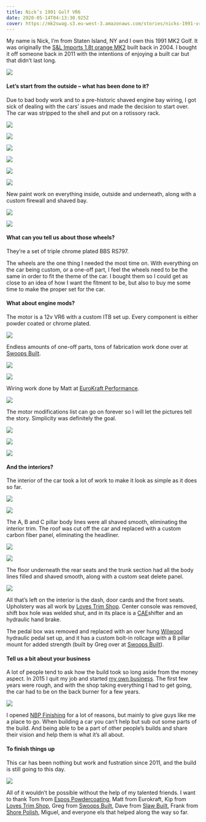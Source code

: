 ```yaml
---
title: Nick’s 1991 Golf VR6
date: 2020-05-14T04:13:30.925Z
cover: https://mk2swag.s3.eu-west-3.amazonaws.com/stories/nicks-1991-vr6-itb-golf-cover.jpg
---
```

My name is Nick, I’m from Staten Island, NY and I own this 1991 MK2 Golf. It was originally the [S&L Imports 1.8t orange MK2](https://forums.vwvortex.com/showthread.php?4775151-s-l-imports) built back in 2004. I bought it off someone back in 2011 with the intentions of enjoying a built car but that didn’t last long.

![](https://mk2swag.s3.eu-west-3.amazonaws.com/stories/nicks-1991-vr6-itb-golf-before.jpg)

#### Let’s start from the outside – what has been done to it?

Due to bad body work and to a pre-historic shaved engine bay wiring, I got sick of dealing with the cars’ issues and made the decision to start over. The car was stripped to the shell and put on a rotissory rack.

![](https://mk2swag.s3.eu-west-3.amazonaws.com/stories/nicks-1991-vr6-itb-golf-body-treatment-1.jpg)

![](https://mk2swag.s3.eu-west-3.amazonaws.com/stories/nicks-1991-vr6-itb-golf-body-treatment-2.jpg)

![](https://mk2swag.s3.eu-west-3.amazonaws.com/stories/nicks-1991-vr6-itb-golf-body-treatment-3.jpg)

![](https://mk2swag.s3.eu-west-3.amazonaws.com/stories/nicks-1991-vr6-itb-golf-body-treatment-4.jpg)

![](https://mk2swag.s3.eu-west-3.amazonaws.com/stories/nicks-1991-vr6-itb-golf-body-treatment-5.jpg)

![](https://mk2swag.s3.eu-west-3.amazonaws.com/stories/nicks-1991-vr6-itb-golf-body-treatment-6.jpg)

New paint work on everything inside, outside and underneath, along with a custom firewall and shaved bay.

![](https://mk2swag.s3.eu-west-3.amazonaws.com/stories/nicks-1991-vr6-itb-golf-exterior-1.jpg)

![](https://mk2swag.s3.eu-west-3.amazonaws.com/stories/nicks-1991-vr6-itb-golf-exterior-2.jpg)

#### What can you tell us about those wheels?

They’re a set of triple chrome plated BBS RS797.

The wheels are the one thing I needed the most time on. With everything on the car being custom, or a one-off part, I feel the wheels need to be the same in order to fit the theme of the car. I bought them so I could get as close to an idea of how I want the fitment to be, but also to buy me some time to make the proper set for the car.

#### What about engine mods?

The motor is a 12v VR6 with a custom ITB set up. Every component is either powder coated or chrome plated.

![](https://mk2swag.s3.eu-west-3.amazonaws.com/stories/nicks-1991-vr6-itb-golf-engine-view.jpg)

Endless amounts of one-off parts, tons of fabrication work done over at [Swoops Built](https://swoopsbuilt.com/).

![](https://mk2swag.s3.eu-west-3.amazonaws.com/stories/nicks-1991-vr6-itb-golf-engine-1.jpg)

![](https://mk2swag.s3.eu-west-3.amazonaws.com/stories/nicks-1991-vr6-itb-golf-engine-2.jpg)

Wiring work done by Matt at [EuroKraft Performance](https://www.facebook.com/eurokraftperformance/).

![](https://mk2swag.s3.eu-west-3.amazonaws.com/stories/nicks-1991-vr6-itb-golf-engine-wiring.jpg)

The motor modifications list can go on forever so I will let the pictures tell the story. Simplicity was definitely the goal.

![](https://mk2swag.s3.eu-west-3.amazonaws.com/stories/nicks-1991-vr6-itb-golf-engine-detail-1.jpg)

![](https://mk2swag.s3.eu-west-3.amazonaws.com/stories/nicks-1991-vr6-itb-golf-engine-detail-2.jpg)

![](https://mk2swag.s3.eu-west-3.amazonaws.com/stories/nicks-1991-vr6-itb-golf-engine-detail-3.jpg)

#### And the interiors?

The interior of the car took a lot of work to make it look as simple as it does so far.

![](https://mk2swag.s3.eu-west-3.amazonaws.com/stories/nicks-1991-vr6-itb-golf-interior-1.jpg)

![](https://mk2swag.s3.eu-west-3.amazonaws.com/stories/nicks-1991-vr6-itb-golf-interior-wheel.jpg)

The A, B and C pillar body lines were all shaved smooth, eliminating the interior trim. The roof was cut off the car and replaced with a custom carbon fiber panel, eliminating the headliner.

![](https://mk2swag.s3.eu-west-3.amazonaws.com/stories/nicks-1991-vr6-itb-golf-interior-2.jpg)

![](https://mk2swag.s3.eu-west-3.amazonaws.com/stories/nicks-1991-vr6-itb-golf-interior-3.jpg)

The floor underneath the rear seats and the trunk section had all the body lines filled and shaved smooth, along with a custom seat delete panel.

![](https://mk2swag.s3.eu-west-3.amazonaws.com/stories/nicks-1991-vr6-itb-golf-interior-4.jpg)

All that’s left on the interior is the dash, door cards and the front seats. Upholstery was all work by [Loves Trim  Shop](https://www.facebook.com/pages/Loves-Trim-Shop/873915899394650). Center console was removed, shift box hole was welded shut, and in its place is a [CAE](https://cae-racing.de/)shifter and an hydraulic hand brake.

The pedal box was removed and replaced with an over hung [Wilwood](https://www.wilwood.com/) hydraulic pedal set up, and it has a custom bolt-in rollcage with a B pillar mount for added strength (built by Greg over at [Swoops Built](https://swoopsbuilt.com/)).

#### Tell us a bit about your business

A lot of people tend to ask how the build took so long aside from the money aspect. In 2015 I quit my job and started [my own business](http://nicksblastingandpolishing.com/). The first few years were rough, and with the shop taking everything I had to get going, the car had to be on the back burner for a few years.

![](https://mk2swag.s3.eu-west-3.amazonaws.com/stories/nicks-1991-vr6-itb-golf-business.jpg)

I opened [NBP Finishing](http://nicksblastingandpolishing.com/) for a lot of reasons, but mainly to give guys like me a place to go. When building a car you can’t help but sub out some parts of the build. And being able to be a part of other people’s builds and share their vision and help them is what it’s all about.

#### To finish things up

This car has been nothing but work and fustration since 2011, and the build is still going to this day.

![](https://mk2swag.s3.eu-west-3.amazonaws.com/stories/nicks-1991-vr6-itb-golf-conclusion.jpg)



All of it wouldn’t be possible without the help of my talented friends. I want to thank Tom from [Espos Powdercoating](https://www.facebook.com/EsposPowderCoating/), Matt from Eurokraft, Kip from [Loves Trim Shop](https://www.facebook.com/pages/Loves-Trim-Shop/873915899394650), Greg from [Swoops Built](https://swoopsbuilt.com/), Dave from [Slaw Built](http://slawbuilt.com/), Frank from [Shore Polish](http://www.shorepolished.com/), Miguel, and everyone els that helped along the way so far.